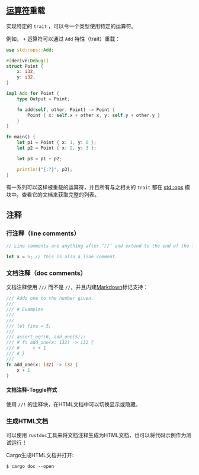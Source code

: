 


## [运算符](base.md#运算符)重载


实现特定的 `trait` ，可以令一个类型使用特定的运算符。

例如， `+` 运算符可以通过 `Add` 特性（trait）重载：

```rust
use std::ops::Add;

#[derive(Debug)]
struct Point {
    x: i32,
    y: i32,
}

impl Add for Point {
    type Output = Point;

    fn add(self, other: Point) -> Point {
        Point { x: self.x + other.x, y: self.y + other.y }
    }
}

fn main() {
    let p1 = Point { x: 1, y: 0 };
    let p2 = Point { x: 2, y: 3 };

    let p3 = p1 + p2;

    println!("{:?}", p3);
}
```

有一系列可以这样被重载的运算符，并且所有与之相关的 `trait` 都在 [std::ops](http://doc.rust-lang.org/stable/std/ops/) 模块中。查看它的文档来获取完整的列表。





## 注释

### 行注释（line comments）

```rust
// Line comments are anything after ‘//’ and extend to the end of the line.

let x = 5; // this is also a line comment.
```


### 文档注释（doc comments）

文档注释使用 `///` 而不是 `//`，并且内建[Markdown](http://en.wikipedia.org/wiki/Markdown)标记支持：

```rust
/// Adds one to the number given.
///
/// # Examples
///
/// 
/// let five = 5;
///
/// assert_eq!(6, add_one(5));
/// # fn add_one(x: i32) -> i32 {
/// #     x + 1
/// # }
/// 
fn add_one(x: i32) -> i32 {
    x + 1
}
```

#### 文档注释-Toggle样式


使用 `//!` 的注释块，在HTML文档中可以切换显示或隐藏。



### 生成HTML文档

可以使用 `rustdoc`工具来将文档注释生成为HTML文档，也可以将代码示例作为测试运行！

Cargo生成HTML文档并打开:

```
$ cargo doc --open
```
